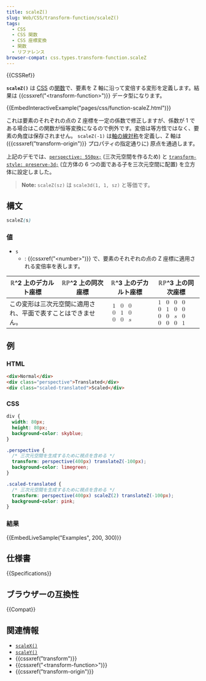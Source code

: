 ```yaml
---
title: scaleZ()
slug: Web/CSS/transform-function/scaleZ()
tags:
  - CSS
  - CSS 関数
  - CSS 座標変換
  - 関数
  - リファレンス
browser-compat: css.types.transform-function.scaleZ
---
```

{{CSSRef}}

**`scaleZ()`** は [CSS](/ja/docs/Web/CSS) の[関数](/ja/docs/Web/CSS/CSS_Functions)で、要素を Z 軸に沿って変倍する変形を定義します。結果は {{cssxref("&lt;transform-function&gt;")}} データ型になります。

{{EmbedInteractiveExample("pages/css/function-scaleZ.html")}}

これは要素のそれぞれの点の Z 座標を一定の係数で修正しますが、係数が 1 である場合はこの関数が恒等変換になるので例外です。変倍は等方性ではなく、要素の角度は保存されません。 `scaleZ(-1)` は[軸の線対称](https://en.wikipedia.org/wiki/Axial_symmetry)を定義し、Z 軸は ({{cssxref("transform-origin")}} プロパティの指定通りに) 原点を通過します。

上記のデモでは、[`perspective: 550px;`](/ja/docs/Web/CSS/perspective) (三次元空間を作るため) と [`transform-style: preserve-3d;`](/ja/docs/Web/CSS/transform-style) (立方体の 6 つの面である子を三次元空間に配置) を立方体に設定しました。

> **Note:** `scaleZ(sz)` は `scale3d(1, 1, sz)` と等価です。

## 構文

```css
scaleZ(s)
```

### 値

- `s`
  - : {{cssxref("&lt;number&gt;")}} で、要素のそれぞれの点の Z 座標に適用される変倍率を表します。

<table class="standard-table">
  <thead>
    <tr>
      <th scope="col">ℝ^2 上のデカルト座標</th>
      <th scope="col">ℝℙ^2 上の同次座標</th>
      <th scope="col">ℝ^3 上のデカルト座標</th>
      <th scope="col">ℝℙ^3 上の同次座標</th>
    </tr>
  </thead>
  <tbody>
    <tr>
      <td colspan="2">
        この変形は三次元空間に適用され、平面で表すことはできません。
      </td>
      <td>
        <math
          ><mfenced
            ><mtable
              ><mtr
                ><mtd><mn>1</mn> </mtd><mtd><mn>0</mn> </mtd
                ><mtd><mn>0</mn> </mtd></mtr
              ><mtr
                ><mtd><mn>0</mn> </mtd><mtd><mn>1</mn> </mtd
                ><mtd><mn>0</mn> </mtd></mtr
              ><mtr
                ><mtd><mn>0</mn> </mtd><mtd><mn>0</mn> </mtd
                ><mtd><mi>s</mi></mtd></mtr
              ></mtable
            ></mfenced
          ></math
        >
      </td>
      <td>
        <math
          ><mfenced
            ><mtable
              ><mtr
                ><mtd><mn>1</mn> </mtd><mtd><mn>0</mn> </mtd
                ><mtd><mn>0</mn> </mtd><mtd><mn>0</mn> </mtd></mtr
              ><mtr
                ><mtd><mn>0</mn> </mtd><mtd><mn>1</mn> </mtd
                ><mtd><mn>0</mn> </mtd><mtd><mn>0</mn> </mtd></mtr
              ><mtr
                ><mtd><mn>0</mn> </mtd><mtd><mn>0</mn> </mtd
                ><mtd><mi>s</mi> </mtd><mtd><mn>0</mn> </mtd></mtr
              ><mtr
                ><mtd><mn>0</mn> </mtd><mtd><mn>0</mn> </mtd
                ><mtd><mn>0</mn> </mtd><mtd><mn>1</mn></mtd></mtr
              ></mtable
            ></mfenced
          ></math
        >
      </td>
    </tr>
  </tbody>
</table>

<h2 id="Examples">例</h2>

### HTML

```html
<div>Normal</div>
<div class="perspective">Translated</div>
<div class="scaled-translated">Scaled</div>
```

### CSS

```css
div {
  width: 80px;
  height: 80px;
  background-color: skyblue;
}

.perspective {
  /* 三次元空間を生成するために視点を含める */
  transform: perspective(400px) translateZ(-100px);
  background-color: limegreen;
}

.scaled-translated {
  /* 三次元空間を生成するために視点を含める */
  transform: perspective(400px) scaleZ(2) translateZ(-100px);
  background-color: pink;
}
```

### 結果

{{EmbedLiveSample("Examples", 200, 300)}}

## 仕様書

{{Specifications}}

## ブラウザーの互換性

{{Compat}}

## 関連情報

- [`scaleX()`](/ja/docs/Web/CSS/transform-function/scaleX())
- [`scaleY()`](/ja/docs/Web/CSS/transform-function/scaleY())
- {{cssxref("transform")}}
- {{cssxref("&lt;transform-function&gt;")}}
- {{cssxref("transform-origin")}}
